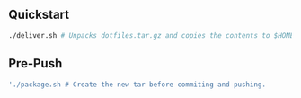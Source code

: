 ## Quickstart

```bash
./deliver.sh # Unpacks dotfiles.tar.gz and copies the contents to $HOME.
```

## Pre-Push
```bash
'./package.sh # Create the new tar before commiting and pushing.
```